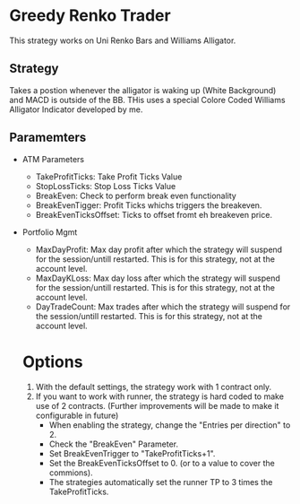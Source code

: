 # Greedy Renko Trader
This strategy works on Uni Renko Bars and Williams Alligator.

## Strategy
Takes a postion whenever the alligator is waking up (White Background) and MACD is outside of the BB.
THis uses a special Colore Coded Williams Alligator Indicator developed by me.

## Paramemters

- ATM Parameters
  - TakeProfitTicks: Take Profit Ticks Value
  - StopLossTicks: Stop Loss Ticks Value
  - BreakEven: Check to perform break even functionality
  - BreakEvenTigger: Profit Ticks whichs triggers the breakeven.
  - BreakEvenTicksOffset: Ticks to offset fromt eh breakeven price.
- Portfolio Mgmt
  - MaxDayProfit: Max day profit after which the strategy will suspend for the session/untill restarted. This is for this strategy, not at the account level.
  - MaxDayKLoss: Max day loss after which the strategy will suspend for the session/untill restarted. This is for this strategy, not at the account level.
  - DayTradeCount:  Max trades after which the strategy will suspend for the session/untill restarted. This is for this strategy, not at the account level. 

  # Options

  1. With the default settings, the strategy work with 1 contract only.
  2. If you want to work with runner, the strategy is hard coded to make use of 2 contracts. (Further improvements will be made to make it configurable in future)
     - When enabling the strategy, change the "Entries per direction" to 2.
     - Check the "BreakEven" Parameter.
     - Set BreakEvenTrigger to "TakeProfitTicks+1".
     - Set the BreakEvenTicksOffset to 0. (or to a value to cover the commions).
     - The strategies automatically set the runner TP to 3 times the TakeProfitTicks.

     
